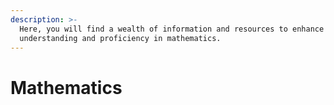 ```yaml
---
description: >-
  Here, you will find a wealth of information and resources to enhance your
  understanding and proficiency in mathematics.
---
```


# Mathematics

